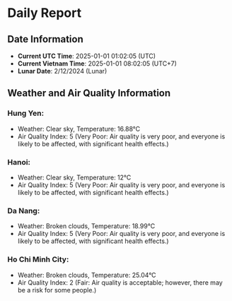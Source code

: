 # Daily Report
## Date Information
- **Current UTC Time**: 2025-01-01 01:02:05 (UTC)
- **Current Vietnam Time**: 2025-01-01 08:02:05 (UTC+7)
- **Lunar Date**: 2/12/2024 (Lunar)

## Weather and Air Quality Information

### Hung Yen:
- Weather: Clear sky, Temperature: 16.88°C
- Air Quality Index: 5 (Very Poor: Air quality is very poor, and everyone is likely to be affected, with significant health effects.)

### Hanoi:
- Weather: Clear sky, Temperature: 12°C
- Air Quality Index: 5 (Very Poor: Air quality is very poor, and everyone is likely to be affected, with significant health effects.)

### Da Nang:
- Weather: Broken clouds, Temperature: 18.99°C
- Air Quality Index: 5 (Very Poor: Air quality is very poor, and everyone is likely to be affected, with significant health effects.)

### Ho Chi Minh City:
- Weather: Broken clouds, Temperature: 25.04°C
- Air Quality Index: 2 (Fair: Air quality is acceptable; however, there may be a risk for some people.)
